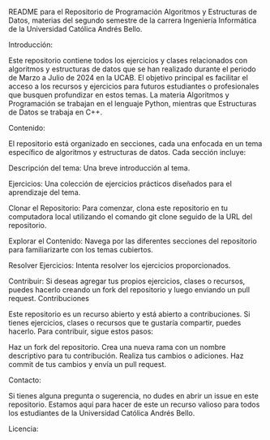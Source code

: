 README para el Repositorio de Programación Algoritmos y Estructuras de Datos, materias del segundo semestre de la carrera Ingeniería Informática de la Universidad Católica Andrés Bello.

Introducción:

Este repositorio contiene todos los ejercicios y clases relacionados con algoritmos y estructuras de datos que se han realizado durante el periodo de Marzo a Julio de 2024 en la UCAB. El objetivo principal es facilitar el acceso a los recursos y ejercicios para futuros estudiantes o profesionales que busquen profundizar en estos temas. La materia Algoritmos y Programación se trabajan en el lenguaje Python, mientras que Estructuras de Datos se trabaja en C++.

Contenido:

El repositorio está organizado en secciones, cada una enfocada en un tema específico de algoritmos y estructuras de datos. Cada sección incluye:

Descripción del tema: Una breve introducción al tema.

Ejercicios: Una colección de ejercicios prácticos diseñados para el aprendizaje del tema.

Clonar el Repositorio: Para comenzar, clona este repositorio en tu computadora local utilizando el comando git clone seguido de la URL del repositorio.

Explorar el Contenido: Navega por las diferentes secciones del repositorio para familiarizarte con los temas cubiertos.

Resolver Ejercicios: Intenta resolver los ejercicios proporcionados.

Contribuir: Si deseas agregar tus propios ejercicios, clases o recursos, puedes hacerlo creando un fork del repositorio y luego enviando un pull request.
Contribuciones

Este repositorio es un recurso abierto y está abierto a contribuciones. Si tienes ejercicios, clases o recursos que te gustaría compartir, puedes hacerlo. Para contribuir, sigue estos pasos:

Haz un fork del repositorio.
Crea una nueva rama con un nombre descriptivo para tu contribución.
Realiza tus cambios o adiciones.
Haz commit de tus cambios y envía un pull request.

Contacto:

Si tienes alguna pregunta o sugerencia, no dudes en abrir un issue en este repositorio. Estamos aquí para hacer de este un recurso valioso para todos los estudiantes de la Universidad Católica Andrés Bello.

Licencia:
